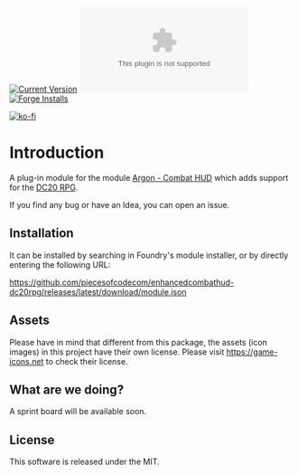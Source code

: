 [![Current Version](https://img.shields.io/github/v/release/piecesofcodecom/enhancedcombathud-dc20rpg?style=for-the-badge&label=Current%20Version)]() [![Latest Release Download Count](https://img.shields.io/github/downloads/piecesofcodecom/enhancedcombathud-dc20rpg/latest/module.zip?label=Downloads&style=for-the-badge)]() [![Forge Installs](https://img.shields.io/badge/dynamic/json?label=Forge%20Installs&query=package.installs&suffix=%25&url=https%3A%2F%2Fforge-vtt.com%2Fapi%2Fbazaar%2Fpackage%2Fenhancedcombathud-dc20rpg&colorB=03ff1c&style=for-the-badge)](https://forge-vtt.com/bazaar#package=enhancedcombathud-dc20rpg)

[![ko-fi](https://www.ko-fi.com/img/githubbutton_sm.svg)](https://ko-fi.com/snagov)

# Introduction
A plug-in module for the module [Argon - Combat HUD](https://foundryvtt.com/packages/enhancedcombathud) which adds support for the [DC20 RPG](https://foundryvtt.com/packages/dc20rpg).

If you find any bug or have an Idea, you can open an issue.

## Installation

It can be installed by searching in Foundry's module installer, or by directly entering the following URL:

https://github.com/piecesofcodecom/enhancedcombathud-dc20rpg/releases/latest/download/module.json

## Assets
Please have in mind that different from this package, the assets (icon images) in this project have their own license.
Please visit https://game-icons.net to check their license.

## What are we doing?
A sprint board will be available soon.

## License
This software is released under the MIT.

